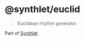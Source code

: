 # @synthlet/euclid

> Euclidean rhythm generator

Part of [Synthlet](https://github.com/danigb/synthlet)
